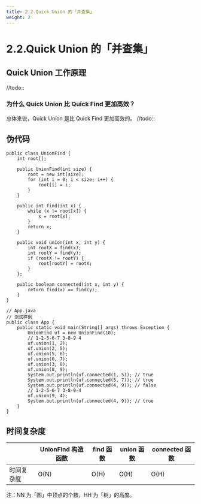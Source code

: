 ```yaml
---
title: 2.2.Quick Union 的「并查集」
weight: 2
---
```

# 2.2.Quick Union 的「并查集」
## Quick Union 工作原理
//todo::

### 为什么 Quick Union 比 Quick Find 更加高效？
总体来说，Quick Union 是比 Quick Find 更加高效的。
//todo::
## 伪代码
```$xslt
public class UnionFind {
    int root[];

    public UnionFind(int size) {
        root = new int[size];
        for (int i = 0; i < size; i++) {
            root[i] = i;
        }
    }

    public int find(int x) {
        while (x != root[x]) {
            x = root[x];
        }
        return x;
    }

    public void union(int x, int y) {
        int rootX = find(x);
        int rootY = find(y);
        if (rootX != rootY) {
            root[rootY] = rootX;
        }
    };

    public boolean connected(int x, int y) {
        return find(x) == find(y);
    }
}

// App.java
// 测试样例
public class App {
    public static void main(String[] args) throws Exception {
        UnionFind uf = new UnionFind(10);
        // 1-2-5-6-7 3-8-9 4
        uf.union(1, 2);
        uf.union(2, 5);
        uf.union(5, 6);
        uf.union(6, 7);
        uf.union(3, 8);
        uf.union(8, 9);
        System.out.println(uf.connected(1, 5)); // true
        System.out.println(uf.connected(5, 7)); // true
        System.out.println(uf.connected(4, 9)); // false
        // 1-2-5-6-7 3-8-9-4
        uf.union(9, 4);
        System.out.println(uf.connected(4, 9)); // true
    }
}
```

## 时间复杂度
|     | UnionFind 构造函数  | find 函数 | union 函数 | connected 函数 |
|  ----  | ----  | ----  | ----  | ----  | 
| 时间复杂度	  | O(N) |O(H)	 | O(H) | O(H)	|

注：NN 为「图」中顶点的个数，HH 为「树」的高度。

